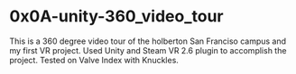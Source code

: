 # 0x0A-unity-360_video_tour
 
This is a 360 degree video tour of the holberton San Franciso campus and my first VR project. Used Unity
and Steam VR 2.6 plugin to accomplish the project. Tested on Valve Index with Knuckles.